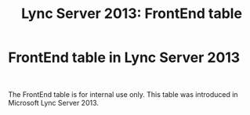 ﻿---
title: 'Lync Server 2013: FrontEnd table'
TOCTitle: FrontEnd table
ms:assetid: 8207af80-41fa-4bec-9523-b0332e8231d9
ms:mtpsurl: https://technet.microsoft.com/en-us/library/JJ205046(v=OCS.15)
ms:contentKeyID: 48184671
ms.date: 07/23/2014
mtps_version: v=OCS.15
---

# FrontEnd table in Lync Server 2013

 


The FrontEnd table is for internal use only. This table was introduced in Microsoft Lync Server 2013.

